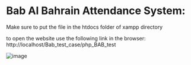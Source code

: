 # Bab Al Bahrain Attendance System:

Make sure to put the file in the htdocs folder of xampp directory

to open the website use the following link in the browser: http://localhost/Bab_test_case/php_BAB_test  


![image](https://github.com/AhmedMakhlooqDev/php_BAB_test/assets/76881779/293eb13a-f9e1-448a-9a92-05615c7990d9)

 
